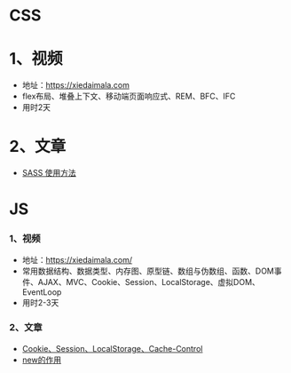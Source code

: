 # CSS

# 1、视频

- 地址：https://xiedaimala.com
- flex布局、堆叠上下文、移动端页面响应式、REM、BFC、IFC
- 用时2天

# 2、文章

- [SASS 使用方法](https://www.yuyunzhi.com/js-sass/)

# JS
### 1、视频

- 地址：https://xiedaimala.com/
- 常用数据结构、数据类型、内存图、原型链、数组与伪数组、函数、DOM事件、AJAX、MVC、Cookie、Session、LocalStorage、虚拟DOM、EventLoop
- 用时2-3天

### 2、文章

- [Cookie、Session、LocalStorage、Cache-Control](https://zhuanlan.zhihu.com/p/37171920)
- [new的作用](https://zhuanlan.zhihu.com/p/37082541)
